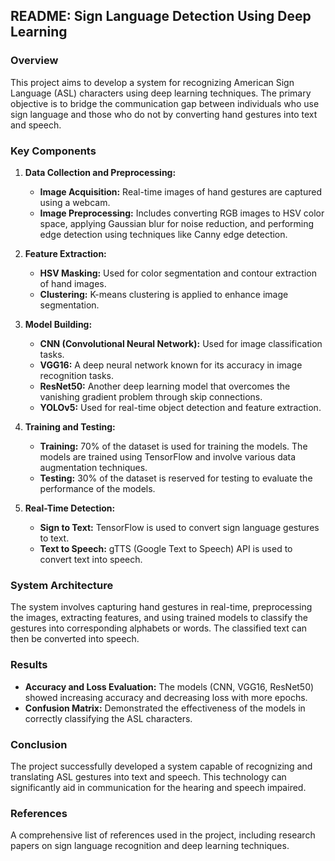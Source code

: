 

## README: Sign Language Detection Using Deep Learning

### Overview

This project aims to develop a system for recognizing American Sign Language (ASL) characters using deep learning techniques. The primary objective is to bridge the communication gap between individuals who use sign language and those who do not by converting hand gestures into text and speech.

### Key Components

1. **Data Collection and Preprocessing:**
   - **Image Acquisition:** Real-time images of hand gestures are captured using a webcam.
   - **Image Preprocessing:** Includes converting RGB images to HSV color space, applying Gaussian blur for noise reduction, and performing edge detection using techniques like Canny edge detection.

2. **Feature Extraction:**
   - **HSV Masking:** Used for color segmentation and contour extraction of hand images.
   - **Clustering:** K-means clustering is applied to enhance image segmentation.

3. **Model Building:**
   - **CNN (Convolutional Neural Network):** Used for image classification tasks.
   - **VGG16:** A deep neural network known for its accuracy in image recognition tasks.
   - **ResNet50:** Another deep learning model that overcomes the vanishing gradient problem through skip connections.
   - **YOLOv5:** Used for real-time object detection and feature extraction.

4. **Training and Testing:**
   - **Training:** 70% of the dataset is used for training the models. The models are trained using TensorFlow and involve various data augmentation techniques.
   - **Testing:** 30% of the dataset is reserved for testing to evaluate the performance of the models.

5. **Real-Time Detection:**
   - **Sign to Text:** TensorFlow is used to convert sign language gestures to text.
   - **Text to Speech:** gTTS (Google Text to Speech) API is used to convert text into speech.

### System Architecture

The system involves capturing hand gestures in real-time, preprocessing the images, extracting features, and using trained models to classify the gestures into corresponding alphabets or words. The classified text can then be converted into speech.

### Results

- **Accuracy and Loss Evaluation:** The models (CNN, VGG16, ResNet50) showed increasing accuracy and decreasing loss with more epochs.
- **Confusion Matrix:** Demonstrated the effectiveness of the models in correctly classifying the ASL characters.

### Conclusion

The project successfully developed a system capable of recognizing and translating ASL gestures into text and speech. This technology can significantly aid in communication for the hearing and speech impaired.

### References

A comprehensive list of references used in the project, including research papers on sign language recognition and deep learning techniques.
